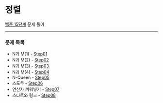 # 정렬
[백준 15단계](https://www.acmicpc.net/step/34) 문제 풀이

---

### 문제 목록

- N과 M(1) - [Step01](https://github.com/StudyForCoding/BEAKJOON/tree/master/15_Backtracking/Step01/README.md)
- N과 M(2) - [Step02](https://github.com/StudyForCoding/BEAKJOON/tree/master/15_Backtracking/Step02/README.md)
- N과 M(3) - [Step03](https://github.com/StudyForCoding/BEAKJOON/tree/master/15_Backtracking/Step03/README.md)
- N과 M(4) - [Step04](https://github.com/StudyForCoding/BEAKJOON/tree/master/15_Backtracking/Step04/README.md)
- N-Queen - [Step05](https://github.com/StudyForCoding/BEAKJOON/tree/master/15_Backtracking/Step05/README.md)
- 스도쿠 - [Step06](https://github.com/StudyForCoding/BEAKJOON/tree/master/15_Backtracking/Step06/README.md)
- 연산자 끼워넣기 - [Step07](https://github.com/StudyForCoding/BEAKJOON/tree/master/15_Backtracking/Step07/README.md)
- 스타트와 링크 - [Step08](https://github.com/StudyForCoding/BEAKJOON/tree/master/15_Backtracking/Step08/README.md)
